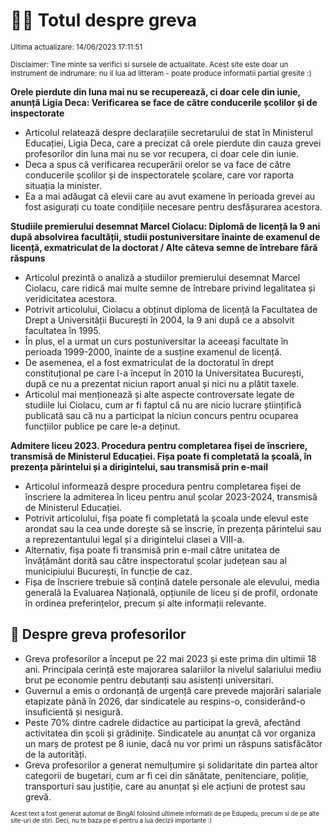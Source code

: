 # 👩‍🏫 Totul despre greva
<sub>Ultima actualizare: 14/06/2023 17:11:51</sub>

<sub>Disclaimer: Tine minte sa verifici si sursele de actualitate. Acest site este doar un instrument de indrumare: nu il lua ad litteram - poate produce informatii partial gresite :)</sub>

**Orele pierdute din luna mai nu se recuperează, ci doar cele din iunie, anunță Ligia Deca: Verificarea se face de către conducerile școlilor și de inspectorate**
- Articolul relatează despre declarațiile secretarului de stat în Ministerul Educației, Ligia Deca, care a precizat că orele pierdute din cauza grevei profesorilor din luna mai nu se vor recupera, ci doar cele din iunie.
- Deca a spus că verificarea recuperării orelor se va face de către conducerile școlilor și de inspectoratele școlare, care vor raporta situația la minister.
- Ea a mai adăugat că elevii care au avut examene în perioada grevei au fost asigurați cu toate condițiile necesare pentru desfășurarea acestora.

**Studiile premierului desemnat Marcel Ciolacu: Diplomă de licență la 9 ani după absolvirea facultății, studii postuniversitare înainte de examenul de licență, exmatriculat de la doctorat / Alte câteva semne de întrebare fără răspuns**
- Articolul prezintă o analiză a studiilor premierului desemnat Marcel Ciolacu, care ridică mai multe semne de întrebare privind legalitatea și veridicitatea acestora.
- Potrivit articolului, Ciolacu a obținut diploma de licență la Facultatea de Drept a Universității București în 2004, la 9 ani după ce a absolvit facultatea în 1995.
- În plus, el a urmat un curs postuniversitar la aceeași facultate în perioada 1999-2000, înainte de a susține examenul de licență.
- De asemenea, el a fost exmatriculat de la doctoratul în drept constituțional pe care l-a început în 2010 la Universitatea București, după ce nu a prezentat niciun raport anual și nici nu a plătit taxele.
- Articolul mai menționează și alte aspecte controversate legate de studiile lui Ciolacu, cum ar fi faptul că nu are nicio lucrare științifică publicată sau că nu a participat la niciun concurs pentru ocuparea funcțiilor publice pe care le-a deținut.

**Admitere liceu 2023. Procedura pentru completarea fișei de înscriere, transmisă de Ministerul Educației. Fișa poate fi completată la școală, în prezența părintelui și a dirigintelui, sau transmisă prin e-mail**
- Articolul informează despre procedura pentru completarea fișei de înscriere la admiterea în liceu pentru anul școlar 2023-2024, transmisă de Ministerul Educației.
- Potrivit articolului, fișa poate fi completată la școala unde elevul este arondat sau la cea unde dorește să se înscrie, în prezența părintelui sau a reprezentantului legal și a dirigintelui clasei a VIII-a.
- Alternativ, fișa poate fi transmisă prin e-mail către unitatea de învățământ dorită sau către inspectoratul școlar județean sau al municipiului București, în funcție de caz.
- Fișa de înscriere trebuie să conțină datele personale ale elevului, media generală la Evaluarea Națională, opțiunile de liceu și de profil, ordonate în ordinea preferințelor, precum și alte informații relevante.

## 🏫 Despre greva profesorilor
- Greva profesorilor a început pe 22 mai 2023 și este prima din ultimii 18 ani. Principala cerință este majorarea salariilor la nivelul salariului mediu brut pe economie pentru debutanți sau asistenți universitari.
- Guvernul a emis o ordonanță de urgență care prevede majorări salariale etapizate până în 2026, dar sindicatele au respins-o, considerând-o insuficientă și nesigură.
- Peste 70% dintre cadrele didactice au participat la grevă, afectând activitatea din școli și grădinițe. Sindicatele au anunțat că vor organiza un marș de protest pe 8 iunie, dacă nu vor primi un răspuns satisfăcător de la autorități.
- Greva profesorilor a generat nemulțumire și solidaritate din partea altor categorii de bugetari, cum ar fi cei din sănătate, penitenciare, poliție, transporturi sau justiție, care au anunțat și ele acțiuni de protest sau grevă.


<sub><sub>Acest text a fost generat automat de BingAI folosind ultimele informatii de pe Edupedu, precum si de pe alte site-uri de stiri. Deci, nu te baza pe el pentru a lua decizii importante :)</sub></sub>